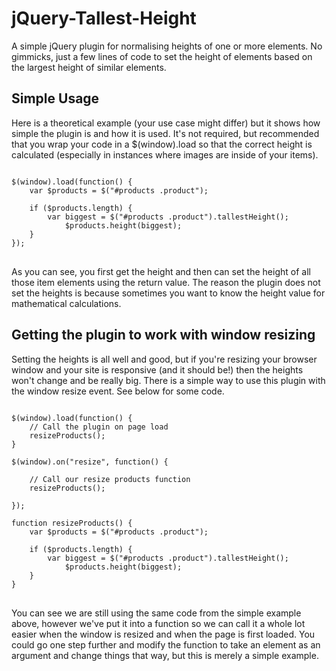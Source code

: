 jQuery-Tallest-Height
=====================

A simple jQuery plugin for normalising heights of one or more elements. No gimmicks, just a few lines of code to set the height of elements based on the largest height of similar elements.

## Simple Usage
Here is a theoretical example (your use case might differ) but it shows how simple the plugin is and how it is used. It's not required, but recommended that you wrap your code in a $(window).load so that the correct height is calculated (especially in instances where images are inside of your items).

<pre>
<code>
$(window).load(function() {
	var $products = $("#products .product");

	if ($products.length) {
	    var biggest = $("#products .product").tallestHeight();
	        $products.height(biggest);
	}
});
</code>
</pre>

As you can see, you first get the height and then can set the height of all those item elements using the return value. The reason the plugin does not set the heights is because sometimes you want to know the height value for mathematical calculations.

## Getting the plugin to work with window resizing
Setting the heights is all well and good, but if you're resizing your browser window and your site is responsive (and it should be!) then the heights won't change and be really big. There is a simple way to use this plugin with the window resize event. See below for some code.

<pre>
<code>
$(window).load(function() {
	// Call the plugin on page load
	resizeProducts();
}

$(window).on("resize", function() {
	
	// Call our resize products function
	resizeProducts();

});

function resizeProducts() {
	var $products = $("#products .product");

	if ($products.length) {
	    var biggest = $("#products .product").tallestHeight();
	        $products.height(biggest);
	}
}
</code>
</pre>

You can see we are still using the same code from the simple example above, however we've put it into a function so we can call it a whole lot easier when the window is resized and when the page is first loaded. You could go one step further and modify the function to take an element as an argument and change things that way, but this is merely a simple example.